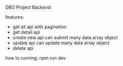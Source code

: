 DBO Project Backend:

features:

- get all api with pagination
- get detail api
- create new api can submit many data array object
- update api can update many data array object
- delete api

how to running:
npm run dev
